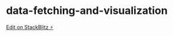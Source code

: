 # data-fetching-and-visualization

[Edit on StackBlitz ⚡️](https://stackblitz.com/edit/react-ts-zez4zm)